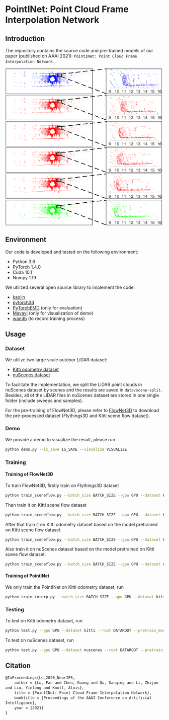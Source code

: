 # PointINet: Point Cloud Frame Interpolation Network

## Introduction

The repository contains the source code and pre-trained models of our paper (published on AAAI 2021): `PointINet: Point Cloud Frame Interpolation Network`.

<img src="./figs/interpolation.png"  width = "500" height = "500"/>

## Environment

Our code is developed and tested on the following environment:

- Python 3.6
- PyTorch 1.4.0
- Cuda 10.1
- Numpy 1.19

We utilized several open source library to implement the code:

- [kaolin](https://github.com/NVIDIAGameWorks/kaolin)
- [pytorch3d](https://github.com/facebookresearch/pytorch3d)
- [PyTorchEMD](https://github.com/daerduoCarey/PyTorchEMD) (only for evaluation)
- [Mayavi](https://docs.enthought.com/mayavi/mayavi/) (only for visualization of demo)
- [wandb](https://app.wandb.ai/) (to record training process)

## Usage

### Dataset

We utilize two large scale outdoor LiDAR dataset:

- [Kitti odometry dataset](http://www.cvlibs.net/datasets/kitti/eval_odometry.php)
- [nuScenes dataset](https://www.nuscenes.org/)

To facilitate the implementation, we split the LiDAR point clouds in nuScenes dataset by scenes and the results are saved in `data/scene-split`. Besides, all of the LiDAR files in nuScenes dataset are stored in one single folder (include sweeps and samples).

For the pre-training of FlowNet3D, please refer to [FlowNet3D](https://github.com/xingyul/flownet3d) to download the pre-processed dataset (Flythings3D and Kitti scene flow dataset).

### Demo

We provide a demo to visualize the result, please run

```bash
python demo.py --is_save IS_SAVE --visualize VISUALIZE
```

### Training

#### Training of FlowNet3D

To train FlowNet3D, firstly train on Flythings3D dataset

```bash
python train_sceneflow.py --batch_size BATCH_SIZE --gpu GPU --dataset Flythings3D --root DATAROOT --save_dir CHECKPOINTS_SAVE_DIR --train_type init
```

Then train it on Kitti scene flow dataset

```bash
python train_sceneflow.py --batch_size BATCH_SIZE --gpu GPU --dataset Kitti --root DATAROOT --pretrain_model PRETRAIN_MODEL --save_dir CHECKPOINTS_SAVE_DIR --train_type init
```

After that train it on Kitti odometry dataset based on the model pretrained on Kitti scene flow dataset.

```bash
python train_sceneflow.py --batch_size BATCH_SIZE --gpu GPU --dataset Kitti --root DATAROOT --pretrain_model PRETRAIN_MODEL --save_dir CHECKPOINTS_SAVE_DIR --train_type refine
```

Also train it on nuScenes dataset based on the model pretrained on Kitti scene flow dataset.

```bash
python train_sceneflow.py --batch_size BATCH_SIZE --gpu GPU --dataset nuscenes --root DATAROOT --pretrain_model PRETRAIN_MODEL --save_dir CHECKPOINTS_SAVE_DIR --train_type refine
```

#### Training of PointINet

We only train the PointINet on Kitti odometry dataset, run

```bash
python train_interp.py --batch_size BATCH_SIZE --gpu GPU --dataset kitti --root DATAROOT --pretrain_model FLOWNET3D_PRETRAIN_MODEL --freeze 1
```

### Testing

To test on Kitti odometry dataset, run

```bash
python test.py --gpu GPU --dataset kitti --root DATAROOT --pretrain_model POINTINET_PRETRAIN_MODEL --pretrain_flow_model FLOWNET3D_PRETRAIN_MODEL
```

To test on nuScenes dataset, run

```bash
python test.py --gpu GPU --dataset nuscenes --root DATAROOT --pretrain_model POINTINET_PRETRAIN_MODEL --pretrain_flow_model FLOWNET3D_PRETRAIN_MODEL --scenelist TEST_SCENE_LIST
```

## Citation

    @InProceedings{Lu_2020_NeurIPS,
        author = {Lu, Fan and Chen, Guang and Qu, Sanqing and Li, Zhijun and Liu, Yinlong and Knoll, Alois},
        title = {PointINet: Point Cloud Frame Interpolation Network},
        booktitle = {Proceedings of the AAAI Conference on Artificial Intelligence},
        year = {2021}
    }